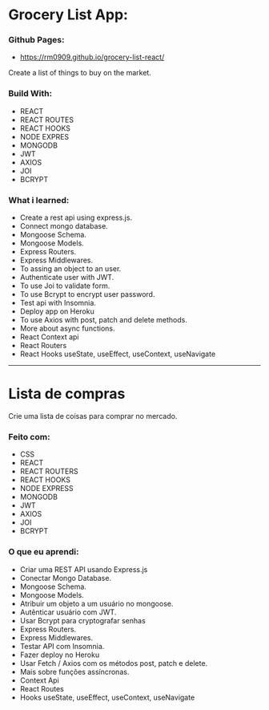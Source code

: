 # Grocery List App:

### Github Pages:
- https://rm0909.github.io/grocery-list-react/

Create a list of things to buy on the market.

### Build With:
- REACT
- REACT ROUTES
- REACT HOOKS
- NODE EXPRES
- MONGODB
- JWT
- AXIOS
- JOI
- BCRYPT

### What i learned:
- Create a rest api using express.js.
- Connect mongo database.
- Mongoose Schema.
- Mongoose Models.
- Express Routers.
- Express Middlewares.
- To assing an object to an user.
- Authenticate user with JWT.
- To use Joi to validate form.
- To use Bcrypt to encrypt user password.
- Test api with Insomnia.
- Deploy app on Heroku
- To use Axios with post, patch and delete methods.
- More about async functions.
- React Context api
- React Routers
- React Hooks useState, useEffect, useContext, useNavigate

________________________________________________________


# Lista de compras
Crie uma lista de coisas para comprar no mercado.

### Feito com:
- CSS
- REACT
- REACT ROUTERS
- REACT HOOKS
- NODE EXPRESS
- MONGODB
- JWT
- AXIOS
- JOI
- BCRYPT

### O que eu aprendi:
- Criar uma REST API usando Express.js
- Conectar Mongo Database.
- Mongoose Schema.
- Mongoose Models.
- Atribuir um objeto a um usuário no mongoose.
- Autênticar usuário com JWT.
- Usar Bcrypt para cryptografar senhas
- Express Routers.
- Express Middlewares.
- Testar API com Insomnia.
- Fazer deploy no Heroku
- Usar Fetch / Axios com os métodos post, patch e delete.
- Mais sobre funções assíncronas.
- Context Api
- React Routes
- Hooks useState, useEffect, useContext, useNavigate

